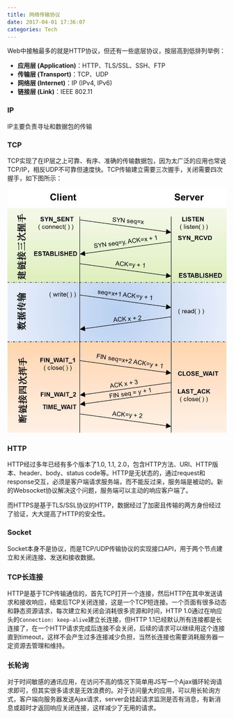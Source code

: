 ```yaml
---
title: 网络传输协议
date: 2017-04-01 17:36:07
categories: Tech
---
```


Web中接触最多的就是HTTP协议，但还有一些底层协议，按层高到低排列举例：

- **应用层 (Application)**：HTTP、TLS/SSL、SSH、FTP
- **传输层 (Transport)**：TCP、UDP
- **网络层 (Internet)**：IP (IPv4, IPv6)
- **链接层 (Link)**：IEEE 802.11‎ 

<!-- more -->

### IP

IP主要负责寻址和数据包的传输

### TCP

TCP实现了在IP层之上可靠、有序、准确的传输数据包，因为太广泛的应用也常说TCP/IP，相反UDP不可靠但速度快。TCP传输建立需要三次握手，关闭需要四次握手，如下图所示：

![tcp](/img/internet_communication_protocol/tcp.jpg)

### HTTP

HTTP经过多年已经有多个版本了1.0, 1.1, 2.0，包含HTTP方法、URI、HTTP版本、header、body、status code等。HTTP是无状态的，通过request和response交互，必须是客户端请求服务端，而不能反过来，服务端是被动的。新的Websocket协议解决这个问题，服务端可以主动的响应客户端了。

而HTTPS是基于TLS/SSL协议的HTTP，数据经过了加密且传输的两方身份经过了验证，大大提高了HTTP的安全性。

### Socket

Socket本身不是协议，而是TCP/UDP传输协议的实现接口API，用于两个节点建立和关闭连接、发送和接收数据。

### TCP长连接

HTTP是基于TCP传输通信的，首先TCP打开一个连接，然后HTTP在其中发送请求和接收响应，结束后TCP关闭连接，这是一个TCP短连接。一个页面有很多动态和静态资源请求，每次建立和关闭会消耗很多资源和时间，HTTP 1.0通过在响应头的`Connection: keep-alive`建立长连接，但HTTP 1.1已经默认所有连接都是长连接了，在一个HTTP请求完成后连接不会关闭，后续的请求可以继续用这个连接直到timeout，这样不会产生过多连接减少负担，当然长连接也需要消耗服务器一定资源去管理和维持。

### 长轮询

对于时间敏感的通讯应用，在访问不高的情况下简单用JS写一个Ajax循环轮询请求即可，但其实很多请求是无效浪费的。对于访问量大的应用，可以用长轮询方式，客户端向服务器发送Ajax请求，server会挂起请求监测是否有消息，有新消息或超时才返回响应关闭连接，这样减少了无用的请求。
